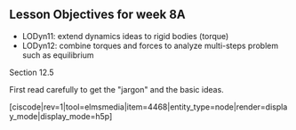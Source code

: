 ## Lesson Objectives for week 8A

* LODyn11: extend dynamics ideas to rigid bodies (torque) 
* LODyn12: combine torques and forces to analyze multi-steps problem such as equilibrium

<stop-note>
    <span slot="message">Section 12.5</span>
</stop-note>

First read carefully to get the "jargon" and the basic ideas. 

[ciscode|rev=1|tool=elmsmedia|item=4468|entity_type=node|render=display_mode|display_mode=h5p]